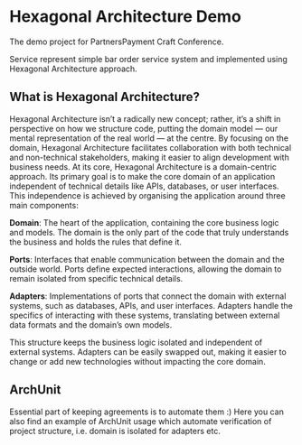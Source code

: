 # Hexagonal Architecture Demo

The demo project for PartnersPayment Craft Conference.

Service represent simple bar order service system 
and implemented using Hexagonal Architecture approach.

## What is Hexagonal Architecture?
Hexagonal Architecture isn’t a radically new concept; rather, it’s a shift in perspective on how we structure code, putting the domain model — our mental representation of the real world — at the centre. By focusing on the domain, Hexagonal Architecture facilitates collaboration with both technical and non-technical stakeholders, making it easier to align development with business needs. At its core, Hexagonal Architecture is a domain-centric approach. Its primary goal is to make the core domain of an application independent of technical details like APIs, databases, or user interfaces. This independence is achieved by organising the application around three main components:


**Domain**: The heart of the application, containing the core business logic and models. The domain is the only part of the code that truly understands the business and holds the rules that define it.

**Ports**: Interfaces that enable communication between the domain and the outside world. Ports define expected interactions, allowing the domain to remain isolated from specific technical details.

**Adapters**: Implementations of ports that connect the domain with external systems, such as databases, APIs, and user interfaces. Adapters handle the specifics of interacting with these systems, translating between external data formats and the domain’s own models.

This structure keeps the business logic isolated and independent of external systems. Adapters can be easily swapped out, making it easier to change or add new technologies without impacting the core domain.

## ArchUnit

Essential part of keeping agreements is to automate them :) 
Here you can also find an example of ArchUnit usage which automate verification of project structure, i.e. domain is isolated for adapters etc.